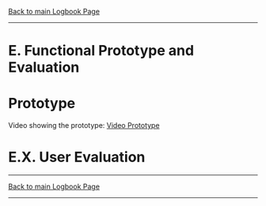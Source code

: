 [Back to main Logbook Page](../hci_logbook.md)

---

# E. Functional Prototype and Evaluation

# Prototype

Video showing the prototype: [Video Prototype](VideoPrototype.mp4)

# E.X. User Evaluation

---
[Back to main Logbook Page](../hci_logbook.md)

---